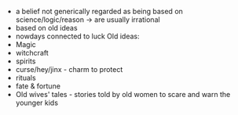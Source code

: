 - a belief not generically regarded as being based on science/logic/reason $\rightarrow$ are usually irrational
- based on old ideas
- nowdays connected to luck
Old ideas:
- Magic
- witchcraft
- spirits
- curse/hey/jinx - charm to protect
- rituals
- fate & fortune
- Old wives' tales - stories told by old women to scare and warn the younger kids